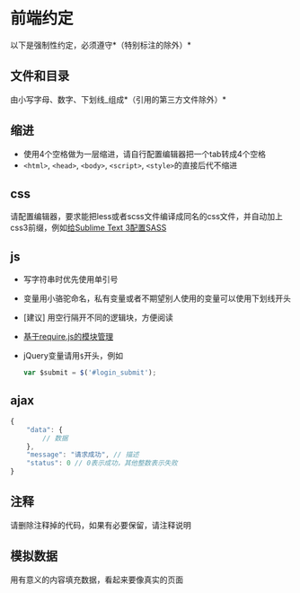 # 前端约定

以下是强制性约定，必须遵守*（特别标注的除外）*

## 文件和目录

由小写字母、数字、下划线_组成*（引用的第三方文件除外）*

## 缩进

- 使用4个空格做为一层缩进，请自行配置编辑器把一个tab转成4个空格
- `<html>`, `<head>`, `<body>`, `<script>`, `<style>`的直接后代不缩进

## css

请配置编辑器，要求能把less或者scss文件编译成同名的css文件，并自动加上css3前缀，例如[给Sublime Text 3配置SASS](https://github.com/holyzfy/frontend_guidelines/issues/4)

## js

- 写字符串时优先使用单引号
- 变量用小骆驼命名，私有变量或者不期望别人使用的变量可以使用下划线开头
- [建议] 用空行隔开不同的逻辑块，方便阅读
-  [基于require.js的模块管理](https://github.com/holyzfy/frontend_guidelines/issues/1)
- jQuery变量请用`$`开头，例如

    ```js
    var $submit = $('#login_submit');
    ```

## ajax

```js
{
    "data": {
        // 数据
    },
    "message": "请求成功", // 描述
    "status": 0 // 0表示成功，其他整数表示失败
}
```

## 注释
    
请删除注释掉的代码，如果有必要保留，请注释说明

## 模拟数据

用有意义的内容填充数据，看起来要像真实的页面

